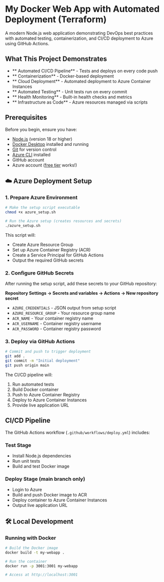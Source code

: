 # My Docker Web App with Automated Deployment (Terraform)

A modern Node.js web application demonstrating DevOps best practices with automated testing, containerization, and CI/CD deployment to Azure using GitHub Actions.

##  What This Project Demonstrates

- ** Automated CI/CD Pipeline** - Tests and deploys on every code push
- ** Containerization** - Docker-based deployment
- ** Cloud Deployment** - Automated deployment to Azure Container Instances
- ** Automated Testing** - Unit tests run on every commit
- ** Health Monitoring** - Built-in health checks and metrics
- ** Infrastructure as Code** - Azure resources managed via scripts

##  Prerequisites

Before you begin, ensure you have:

- [Node.js](https://nodejs.org/) (version 18 or higher)
- [Docker Desktop](https://www.docker.com/products/docker-desktop) installed and running
- [Git](https://git-scm.com/) for version control
- [Azure CLI](https://docs.microsoft.com/en-us/cli/azure/install-azure-cli) installed
- GitHub account
- Azure account ([free tier](https://azure.microsoft.com/free/) works!)

## ☁️ Azure Deployment Setup

### 1. Prepare Azure Environment

```bash
# Make the setup script executable
chmod +x azure_setup.sh

# Run the Azure setup (creates resources and secrets)
./azure_setup.sh
```

This script will:
- Create Azure Resource Group
- Set up Azure Container Registry (ACR)
- Create a Service Principal for GitHub Actions
- Output the required GitHub secrets

### 2. Configure GitHub Secrets

After running the setup script, add these secrets to your GitHub repository:

**Repository Settings → Secrets and variables → Actions → New repository secret**

- `AZURE_CREDENTIALS` - JSON output from setup script
- `AZURE_RESOURCE_GROUP` - Your resource group name
- `ACR_NAME` - Your container registry name
- `ACR_USERNAME` - Container registry username
- `ACR_PASSWORD` - Container registry password

### 3. Deploy via GitHub Actions

```bash
# Commit and push to trigger deployment
git add .
git commit -m "Initial deployment"
git push origin main
```

The CI/CD pipeline will:
1.  Run automated tests
2.  Build Docker container
3.  Push to Azure Container Registry
4.  Deploy to Azure Container Instances
5.  Provide live application URL

##  CI/CD Pipeline

The GitHub Actions workflow (`.github/workflows/deploy.yml`) includes:

### Test Stage
- Install Node.js dependencies
- Run unit tests
- Build and test Docker image

### Deploy Stage (main branch only)
- Login to Azure
- Build and push Docker image to ACR
- Deploy container to Azure Container Instances
- Output live application URL

## 🛠️ Local Development

### Running with Docker

```bash
# Build the Docker image
docker build -t my-webapp .

# Run the container
docker run -p 3001:3001 my-webapp

# Access at http://localhost:3001
